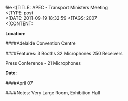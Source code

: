 ~~file~~
<[TITLE: 	APEC - Transport Ministers Meeting	
<[TYPE: 	post	
<[DATE: 	2011-09-19 18:32:59	
<[TAGS: 	2007	
<[CONTENT: 	

**Location:**




 ####Adelaide Convention Centre



 ####Features:
 3 Booths
 32 Microphones
 250 Receivers



 Press Conference - 21 Microphones


**Date:**




 ####April 07



 ####Notes:
 Very Large Room, Exhibition Hall






















